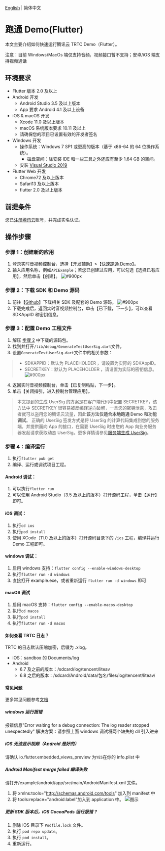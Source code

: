[English](./README.md) | 简体中文

# 跑通 Demo(Flutter)

本文主要介绍如何快速运行腾讯云 TRTC Demo（Flutter）。

注意：目前 Windows/MacOs 端仅支持音频，视频接口暂不支持；安卓/iOS 端支持视频通话

## 环境要求

- Flutter 版本 2.0 及以上
- Android 开发
  - Android Studio 3.5 及以上版本
  - App 要求 Android 4.1 及以上设备
- iOS & macOS 开发
  - Xcode 11.0 及以上版本
  - macOS 系统版本要求 10.11 及以上
  - 请确保您的项目已设置有效的开发者签名
- Windows 开发
  - 操作系统：Windows 7 SP1 或更高的版本（基于 x86-64 的 64 位操作系统）。
    - 磁盘空间：除安装 IDE 和一些工具之外还应有至少 1.64 GB 的空间。
  - 安装 [Visual Studio 2019](https://visualstudio.microsoft.com/zh-hans/downloads/)
- Flutter Web 开发
  - Chrome72 及以上版本
  - Safari13 及以上版本
  - flutter 2.0 及以上版本

## 前提条件

您已[注册腾讯云](https://cloud.tencent.com)账号，并完成实名认证。

## 操作步骤

[](id:step1)

### 步骤 1：创建新的应用

1. 登录实时音视频控制台，选择【开发辅助】>【[快速跑通 Demo](https://console.cloud.tencent.com/trtc/quickstart)】。
2. 输入应用名称，例如`APIExample`；若您已创建过应用，可以勾选【选择已有应用】，然后单击【创建】。
   ![#900px](https://qcloudimg.tencent-cloud.cn/raw/899626ba2c8f9b32921bda193c9ab9a9.png)

[](id:step2)

### 步骤 2：下载 SDK 和 Demo 源码

1. 前往【[Github](https://github.com/c1avie/trtc_demo)】下载相关 SDK 及配套的 Demo 源码。
   ![#900px](https://qcloudimg.tencent-cloud.cn/raw/d501c269104d59d0566013119839fde2.png)
2. 下载完成后，返回实时音视频控制台，单击【已下载，下一步】，可以查看 SDKAppID 和密钥信息。

[](id:step3)

### 步骤 3：配置 Demo 工程文件

1. 解压 [步骤 2](#step2) 中下载的源码包。
2. 找到并打开`/lib/debug/GenerateTestUserSig.dart`文件。
3. 设置`GenerateTestUserSig.dart`文件中的相关参数：

> - SDKAPPID：默认为 PLACEHOLDER ，请设置为实际的 SDKAppID。
> - SECRETKEY：默认为 PLACEHOLDER ，请设置为实际的密钥信息。
>   ![#900px](https://qcloudimg.tencent-cloud.cn/raw/c8a787f11cb3f52a49ffd04ad0197d4b.png)

4. 返回实时音视频控制台，单击【已复制粘贴，下一步】。
5. 单击【关闭指引，进入控制台管理应用】。

> 本文提到的生成 UserSig 的方案是在客户端代码中配置 SECRETKEY，该方法中 SECRETKEY 很容易被反编译逆向破解，一旦您的密钥泄露，攻击者就可以盗用您的腾讯云流量，因此**该方法仅适合本地跑通 Demo 和功能调试**。
> 正确的 UserSig 签发方式是将 UserSig 的计算代码集成到您的服务端，并提供面向 App 的接口，在需要 UserSig 时由您的 App 向业务服务器发起请求获取动态 UserSig。更多详情请参见[服务端生成 UserSig](https://cloud.tencent.com/document/product/647/17275#Server)。

[](id:step4)

### 步骤 4：编译运行

1. 执行`flutter pub get`
2. 编译、运行或调试项目工程。

#### Android 调试：

1. 可以执行`flutter run`
2. 可以使用 Android Studio（3.5 及以上的版本）打开源码工程，单击【运行】即可。

#### iOS 调试：

1. 执行`cd ios`
2. 执行`pod install`
3. 使用 XCode（11.0 及以上的版本）打开源码目录下的 `/ios` 工程，编译并运行 Demo 工程即可。

#### windows 调试：

1. 启用 windows 支持：`flutter config --enable-windows-desktop`
2. 执行`flutter run -d windows`
3. 直接打开 example.exe，或者重新运行 `flutter run -d windows` 即可

#### macOS 调试

1. 启用 macOS 支持：`flutter config --enable-macos-desktop`
2. 执行`cd macos`
3. 执行`pod install`
4. 执行`flutter run -d macos`

#### 如何查看 TRTC 日志？

TRTC 的日志默认压缩加密，后缀为 .xlog。

- iOS：sandbox 的 Documents/log
- Android
  - 6.7 及之前的版本：/sdcard/log/tencent/liteav
  - 6.8 之后的版本：/sdcard/Android/data/包名/files/log/tencent/liteav/

#### 常见问题

更多常见问题参考[文档](https://cloud.tencent.com/document/product/647/51623)

##### windows 运行报错

报错信息"Error waiting for a debug connection: The log reader stopped unexpectedly"
解决方案：请参照上面 windows 调试将两个缺失的 dll 引入进来

##### iOS 无法显示视频（Android 是好的）

请确认 io.flutter.embedded_views_preview 为`YES`在你的 info.plist 中

##### Android Manifest merge failed 编译失败

请打开/example/android/app/src/main/AndroidManifest.xml 文件。

1. 将 xmlns:tools="http://schemas.android.com/tools" 加入到 manifest 中
2. 将 tools:replace="android:label"加入到 application 中。
   ![图示](https://main.qcloudimg.com/raw/7a37917112831488423c1744f370c883.png)

##### 更新 SDK 版本后，iOS CocoaPods 运行报错？

1. 删除 iOS 目录下 `Podfile.lock` 文件。
2. 执行 `pod repo update`。
3. 执行 `pod install`。
4. 重新运行。
